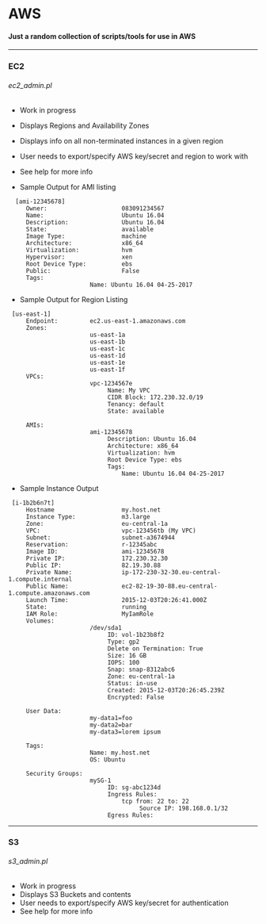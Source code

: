 # AWS
#### Just a random collection of scripts/tools for use in AWS
---
### EC2
###### ec2_admin.pl
* Work in progress
* Displays Regions and Availability Zones
* Displays info on all non-terminated instances in a given region
* User needs to export/specify AWS key/secret and region to work with
* See help for more info

* Sample Output for AMI listing
```
  [ami-12345678]
     Owner:                     083091234567
     Name:                      Ubuntu 16.04
     Description:               Ubuntu 16.04
     State:                     available
     Image Type:                machine
     Architecture:              x86_64
     Virtualization:            hvm
     Hypervisor:                xen
     Root Device Type:          ebs
     Public:                    False
     Tags:
                       Name: Ubuntu 16.04 04-25-2017
```
* Sample Output for Region Listing
```
 [us-east-1]
     Endpoint:         ec2.us-east-1.amazonaws.com
     Zones:
                       us-east-1a
                       us-east-1b
                       us-east-1c
                       us-east-1d
                       us-east-1e
                       us-east-1f
     VPCs:
                       vpc-1234567e
                            Name: My VPC
                            CIDR Block: 172.230.32.0/19
                            Tenancy: default
                            State: available

     AMIs:
                       ami-12345678
                            Description: Ubuntu 16.04
                            Architecture: x86_64
                            Virtualization: hvm
                            Root Device Type: ebs
                            Tags:
                                Name: Ubuntu 16.04 04-25-2017
```

* Sample Instance Output
```
 [i-1b2b6n7t]
     Hostname                   my.host.net
     Instance Type:             m3.large
     Zone:                      eu-central-1a
     VPC:                       vpc-123456tb (My VPC)
     Subnet:                    subnet-a3674944
     Reservation:               r-12345abc
     Image ID:                  ami-12345678
     Private IP:                172.230.32.30
     Public IP:                 82.19.30.88
     Private Name:              ip-172-230-32-30.eu-central-1.compute.internal
     Public Name:               ec2-82-19-30-88.eu-central-1.compute.amazonaws.com
     Launch Time:               2015-12-03T20:26:41.000Z
     State:                     running
     IAM Role:                  MyIamRole
     Volumes:
                       /dev/sda1
                            ID: vol-1b23b8f2
                            Type: gp2
                            Delete on Termination: True
                            Size: 16 GB
                            IOPS: 100
                            Snap: snap-8312abc6
                            Zone: eu-central-1a
                            Status: in-use
                            Created: 2015-12-03T20:26:45.239Z
                            Encrypted: False

     User Data:
                       my-data1=foo
                       my-data2=bar
                       my-data3=lorem ipsum

     Tags:
                       Name: my.host.net
                       OS: Ubuntu

     Security Groups:
                       mySG-1
                            ID: sg-abc1234d
                            Ingress Rules:
                                tcp from: 22 to: 22
                                     Source IP: 198.168.0.1/32
                            Egress Rules:
```

---
### S3
###### s3_admin.pl
* Work in progress
* Displays S3 Buckets and contents
* User needs to export/specify AWS key/secret for authentication
* See help for more info

